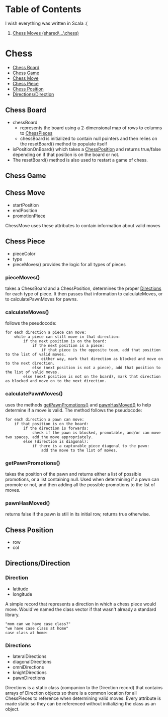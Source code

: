 # Table of Contents
I wish everything was written in Scala :(
1. [Chess Moves (shared\\...\\chess)](#chess)

# Chess

- [Chess Board](#chess-board)
- [Chess Game](#chess-game)
- [Chess Move](#chess-move)
- [Chess Piece](#chess-piece)
- [Chess Position](#chess-position)
- [Directions/Direction](#directionsdirection)

## Chess Board
- chessBoard 
  - represents the board using a 2-dimensional map of rows to columns to [ChessPieces](#chess-piece) 
  - chessBoard is initialized to contain null pointers and then relies on the resetBoard() method to 
  populate itself
- isPositionOnBoard() which takes a [ChessPosition](#chess-position) 
and returns true/false depending on if that position is on the board or not. 
- The resetBoard() method is also used to restart a game of chess.

## Chess Game

## Chess Move
- startPosition
- endPosition
- promotionPiece

ChessMove uses these attributes to contain information about valid moves


## Chess Piece
- pieceColor
- type
- pieceMoves() provides the logic for all types of pieces


### pieceMoves() 
takes a ChessBoard and a ChessPosition, determines the proper [Directions](#directionsdirection)
for each type of piece. It then passes that information to calculateMoves, or to calculatePawnMoves for pawns.

### calculateMoves()
follows the pseudocode:
```
for each direction a piece can move:
    while a piece can still move in that direction:
        if the next position is on the board:
            if the next position is a piece:
                if that piece is the opposite team, add that position to the list of valid moves.
                either way, mark that direction as blocked and move on to the next direction.
            else (next position is not a piece), add that position to the list of valid moves.
        else (next position is not on the board), mark that direction as blocked and move on to the next direction.    
```

### calculatePawnMoves()
uses the methods [getPawnPromotions()](#getpawnpromotions) and [pawnHasMoved()](#pawnhasmoved) to help 
determine if a move is valid. The method follows the pseudocode:
```
for each direction a pawn can move:
    if that position is on the board:
        if the direction is forwards:
            check if the pawn is blocked, promotable, and/or can move two spaces, add the move appropriately.
        else (direction is diagonal):
            if there is a capturable piece diagonal to the pawn:
                add the move to the list of moves.
```

### getPawnPromotions()
takes the position of the pawn and returns either a list of possible promotions, or a list containing null.
Used when determining if a pawn can promote or not, and then adding all the possible promotions to the list
of moves.

### pawnHasMoved()
returns false if the pawn is still in its initial row, returns true otherwise.

## Chess Position
- row
- col

## Directions/Direction
### Direction
- latitude
- longitude

A simple record that represents a direction in which a chess piece would move. Would've named the class
vector if that wasn't already a standard library.

```
"mom can we have case class?"
"we have case class at home"
case class at home:
```

### Directions
- lateralDirections
- diagonalDirections
- omniDirections
- knightDirections
- pawnDirections

Directions is a static class (companion to the Direction record) that contains arrays of Direction objects 
so there is a common location for all ChessPieces to reference when determining valid moves. Every attribute
is made static so they can be referenced without initializing the class as an object.